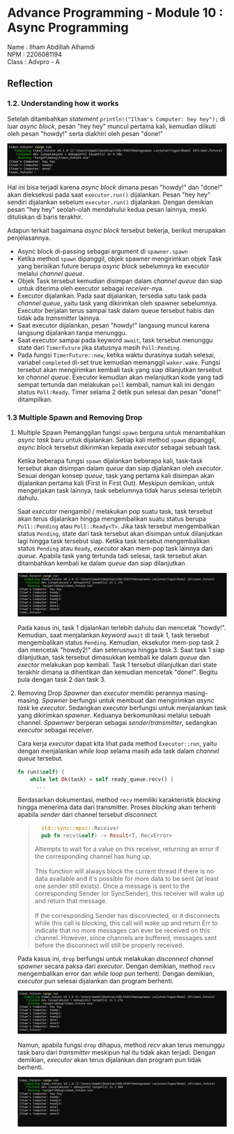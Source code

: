 # Advance Programming - Module 10 : Async Programming

Name : Ilham Abdillah Alhamdi <br>
NPM : 2206081194 <br>
Class : Advpro - A <br>

## Reflection

### 1.2. Understanding how it works

Setelah ditambahkan _statement_ `println!("Ilham's Computer: hey hey");` di luar _async block_, pesan "hey hey" muncul pertama kali, kemudian diikuti oleh pesan "howdy!" serta diakhiri oleh pesan "done!"

![](./assets/images/commit-1.2.png)

Hal ini bisa terjadi karena _async block_ dimana pesan "howdy!" dan "done!" akan dieksekusi pada saat `executor.run()` dijalankan. Pesan "hey hey" sendiri dijalankan sebelum `executor.run()` dijalankan. Dengan demikian pesan "hey hey" seolah-olah mendahului kedua pesan lainnya, meski dituliskan di baris terakhir.

Adapun terkait bagaimana _async block_ tersebut bekerja, berikut merupakan penjelasannya.

-   Async block di-passing sebagai argument di `spawner.spawn`
-   Ketika method `spawn` dipanggil, objek spawner mengirimkan objek Task yang berisikan future berupa _async block_ sebelumnya ke executor melalui _channel queue_.
-   Objek Task tersebut kemudian disimpan dalam _channel queue_ dan siap untuk diterima oleh executor sebagai _receiver_-nya.
-   Executor dijalankan. Pada saat dijalankan, tersedia satu task pada _channel queue_, yaitu task yang dikirimkan oleh spawner sebelumnya. Executor berjalan terus sampai task dalam queue tersebut habis dan tidak ada _transmitter_ lainnya.
-   Saat executor dijalankan, pesan "howdy!" langsung muncul karena langsung dijalankan tanpa menunggu.
-   Saat executor sampai pada keyword `await`, task tersebut menunggu state dari `TimerFuture` jika statusnya masih `Poll:Pending`.
-   Pada fungsi `TimerFuture::new`, ketika waktu durasinya sudah selesai, variabel `completed` di-set true kemudian memanggil `waker.wake`. Fungsi tersebut akan mengirimkan kembali task yang siap dilanjutkan tersebut ke _channel queue_. Executor kemudian akan melanjutkan kode yang tadi sempat tertunda dan melakukan `poll` kembali, namun kali ini dengan status `Poll:Ready`. Timer selama 2 detik pun selesai dan pesan "done!" ditampilkan.

### 1.3 Multiple Spawn and Removing Drop

1.  Multiple Spawn
    Pemanggilan fungsi `spawn` berguna untuk menambahkan _async task_ baru untuk dijalankan. Setiap kali method `spawn` dipanggil, _async block_ tersebut dikirimkan kepada _executor_ sebagai sebuah task.

    Ketika beberapa fungsi `spawn` dijalankan beberapa kali, task-task tersebut akan disimpan dalam _queue_ dan siap dijalankan oleh _executor_. Sesuai dengan konsep _queue_, task yang pertama kali disimpan akan dijalankan pertama kali (First In First Out). Meskipun demikian, untuk mengerjakan task lainnya, task sebelumnya tidak harus selesai terlebih dahulu.

    Saat _executor_ mengambil / melakukan pop suatu task, task tersebut akan terus dijalankan hingga mengembalikan suatu status berupa `Poll::Pending` atau `Poll::Ready<T>`. Jika task tersebut mengembalikan status `Pending`, state dari task tersebut akan disimpan untuk dilanjutkan lagi hingga task tersebut siap. Ketika task tersebut mengembalikan status `Pending` atau `Ready`, _executor_ akan mem-pop task lainnya dari _queue_. Apabila task yang tertunda tadi selesai, task tersebut akan ditambahkan kembali ke dalam _queue_ dan siap dilanjutkan.

    ![](./assets/images/commit-1.3-multi-spawn.png)

    Pada kasus ini, task 1 dijalankan terlebih dahulu dan mencetak "howdy!". Kemudian, saat menjalankan _keyword_ `await` di task 1, task tersebut mengembalikan status `Pending`. Kemudian, eksekutor mem-pop task 2 dan mencetak "howdy2!" dan seterusnya hingga task 3. Saat task 1 siap dilanjutkan, task tersebut dimasukkan kembali ke dalam _queue_ dan _exector_ melakukan pop kembali. Task 1 tersebut dilanjutkan dari state terakhir dimana ia dihentikan dan kemudian mencetak "done!". Begitu pula dengan task 2 dan task 3.

2.  Removing Drop
    _Spawner_ dan _executor_ memiliki perannya masing-masing. _Spawner_ berfungsi untuk membuat dan mengirimkan _async task_ ke _executor_. Sedangkan _executor_ berfungsi untuk menjalankan task yang dikirimkan _spawner_. Keduanya berkomunikasi melalui sebuah channel. _Spawnwer_ berperan sebagai _sender_/_transmitter_, sedangkan _executor_ sebagai _receiver_.

    Cara kerja _executor_ dapat kita lihat pada method `Executor::run`, yaitu dengan menjalankan _while loop_ selama masih ada task dalam _channel queue_ tersebut.

    ```rust
    fn run(&self) {
        while let Ok(task) = self.ready_queue.recv() {
          ...
    ```

    Berdasarkan dokumentasi, method `recv` memiliki karakteristik _blocking_ hingga menerima data dari transmitter. Proses _blocking_ akan terhenti apabila _sender_ dari channel tersebut _disconnect_.

    > ```rs
    >   std::sync::mpsc::Receiver
    >   pub fn recv(&self) -> Result<T, RecvError>
    > ```
    >
    > Attempts to wait for a value on this receiver, returning an error if the corresponding channel has hung up. <br><br>
    > This function will always block the current thread if there is no data available and it's possible for more data to be sent (at least one sender still exists). Once a message is sent to the corresponding Sender (or SyncSender), this receiver will wake up and return that message.
    > <br><br>
    > If the corresponding Sender has disconnected, or it disconnects while this call is blocking, this call will wake up and return Err to indicate that no more messages can ever be received on this channel. However, since channels are buffered, messages sent before the disconnect will still be properly received.

    Pada kasus ini, `drop` berfungsi untuk melakukan _disconnect channel_ _spawner_ secara paksa dari _executor_. Dengan demikian, method `recv` mengembalikan error dan _while loop_ pun terhenti. Dengan demikian, _executor_ pun selesai dijalankan dan program berhenti.

    ![](./assets/images/commit-1.3-multi-spawn.png)

    Namun, apabila fungsi `drop` dihapus, method _recv_ akan terus menunggu task baru dari _transmitter_ meskipun hal itu tidak akan terjadi. Dengan demikian, _executor_ akan terus dijalankan dan program pun tidak berhenti.

    ![](./assets/images/commit-1.3-remove-drop.png)